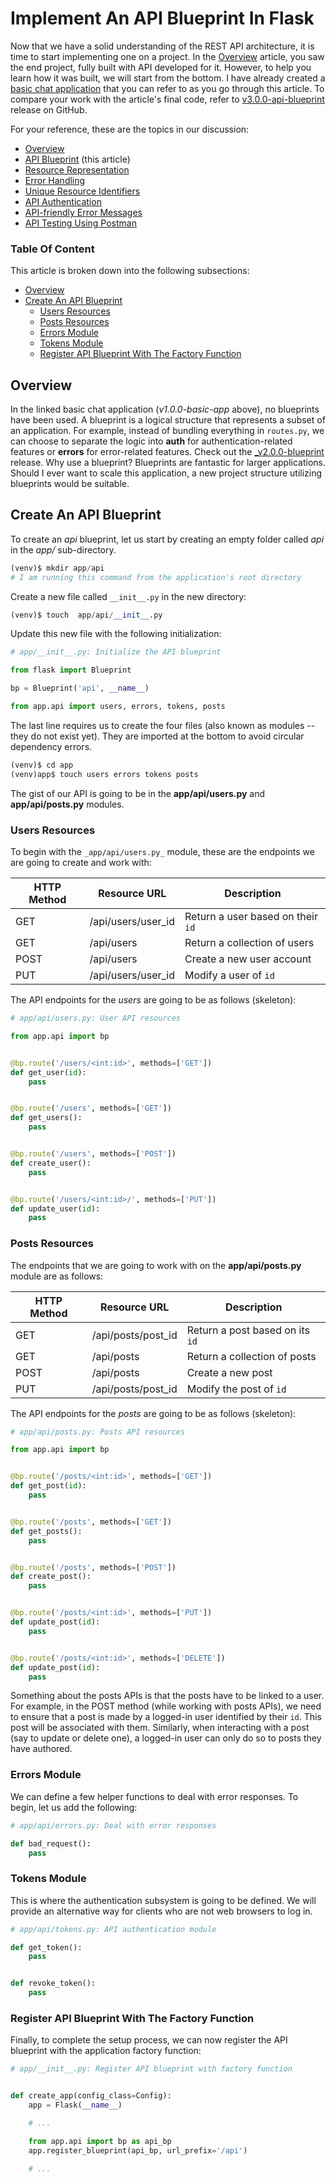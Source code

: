 # Implement An API Blueprint In Flask

Now that we have a solid understanding of the REST API architecture, it is time to start implementing one on a project. In the [Overview](00_overview.md) article, you saw the end project, fully built with API developed for it. However, to help you learn how it was built, we will start from the bottom. I have already created a [basic chat application](https://github.com/GitauHarrison/api_in_flask/tree/v1.0.0-basic-app) that you can refer to as you go through this article. To compare your work with the article's final code, refer to [v3.0.0-api-blueprint](https://github.com/GitauHarrison/api_in_flask/tree/v3.0.0-api-blueprint) release on GitHub.

For your reference, these are the topics in our discussion:

- [Overview](00_overview.md)
- [API Blueprint](01_api_blueprint.md) (this article)
- [Resource Representation](02_resource_representation.md)
- [Error Handling](03_error_handling.md)
- [Unique Resource Identifiers](04_unique_resource_identifiers.md)
- [API Authentication](05_api_authentication.md)
- [API-friendly Error Messages](06_api_friendly_error_messages.md)
- [API Testing Using Postman](07_api_testing_postman.md)

### Table Of Content

This article is broken down into the following subsections:

- [Overview](#overview)
- [Create An API Blueprint](#create-an-api-blueprint)
    - [Users Resources](#users-resources)
    - [Posts Resources](#posts-resources)
    - [Errors Module](#errors-module)
    - [Tokens Module](#tokens-module)
    - [Register API Blueprint With The Factory Function](#register-api-blueprint-with-the-factory-function)


## Overview

In the linked basic chat application (_v1.0.0-basic-app_ above), no blueprints have been used. A blueprint is a logical structure that represents a subset of an application. For example, instead of bundling everything in `routes.py`, we can choose to separate the logic into **auth** for authentication-related features or **errors** for error-related features. Check out the [_v2.0.0-blueprint](https://github.com/GitauHarrison/api_in_flask/tree/v2.0.0-blueprint) release. Why use a blueprint? Blueprints are fantastic for larger applications. Should I ever want to scale this application, a new project structure utilizing blueprints would be suitable. 


## Create An API Blueprint

To create an _api_ blueprint, let us start by creating an empty folder called _api_ in the _app/_ sub-directory.

```python
(venv)$ mkdir app/api
# I am running this command from the application's root directory
```

Create a new file called `__init__.py` in the new directory:

```python
(venv)$ touch  app/api/__init__.py
```

Update this new file with the following initialization:

```python
# app/__init__.py: Initialize the API blueprint

from flask import Blueprint

bp = Blueprint('api', __name__)

from app.api import users, errors, tokens, posts
```

The last line requires us to create the four files (also known as modules -- they do not exist yet). They are imported at the bottom to avoid circular dependency errors.

```python
(venv)$ cd app
(venv)app$ touch users errors tokens posts
```

The gist of our API is going to be in the __app/api/users.py__ and __app/api/posts.py__ modules.


### Users Resources

To begin with the `_app/api/users.py_` module, these are the endpoints we are going to create and work with:

| HTTP Method | Resource URL | Description |
| ----------- | ------------ | ----------- |
| GET | /api/users/user_id | Return a user based on their `id` |
| GET | /api/users | Return a collection of users |
| POST | /api/users | Create a new user account |
| PUT | /api/users/user_id| Modify a user of `id` |

The API endpoints for the _users_ are going to be as follows (skeleton):

```python
# app/api/users.py: User API resources

from app.api import bp


@bp.route('/users/<int:id>', methods=['GET'])
def get_user(id):
    pass


@bp.route('/users', methods=['GET'])
def get_users():
    pass


@bp.route('/users', methods=['POST'])
def create_user():
    pass


@bp.route('/users/<int:id>/', methods=['PUT'])
def update_user(id):
    pass
```


### Posts Resources

The endpoints that we are going to work with on the **app/api/posts.py** module are as follows:

| HTTP Method | Resource URL | Description |
| ----------- | ------------ | ----------- |
| GET | /api/posts/post_id | Return a post based on its `id` |
| GET | /api/posts | Return a collection of posts |
| POST | /api/posts | Create a new post |
| PUT | /api/posts/post_id| Modify the post of `id` |

The API endpoints for the _posts_ are going to be as follows (skeleton):

```python
# app/api/posts.py: Posts API resources

from app.api import bp


@bp.route('/posts/<int:id>', methods=['GET'])
def get_post(id):
    pass


@bp.route('/posts', methods=['GET'])
def get_posts():
    pass


@bp.route('/posts', methods=['POST'])
def create_post():
    pass


@bp.route('/posts/<int:id>', methods=['PUT'])
def update_post(id):
    pass


@bp.route('/posts/<int:id>', methods=['DELETE'])
def update_post(id):
    pass
```

Something about the posts APIs is that the posts have to be linked to a user. For example, in the POST method (while working with posts APIs), we need to ensure that a post is made by a logged-in user identified by their `id`. This post will be associated with them. Similarly, when interacting with a post (say to update or delete one), a logged-in user can only do so to posts they have authored.


### Errors Module

We can define a few helper functions to deal with error responses. To begin, let us add the following:

```python
# app/api/errors.py: Deal with error responses

def bad_request():
    pass
```

### Tokens Module

This is where the authentication subsystem is going to be defined. We will provide an alternative way for clients who are not web browsers to log in.

```python
# app/api/tokens.py: API authentication module

def get_token():
    pass


def revoke_token():
    pass

```

### Register API Blueprint With The Factory Function

Finally, to complete the setup process, we can now register the API blueprint with the application factory function:

```python
# app/__init__.py: Register API blueprint with factory function


def create_app(config_class=Config):
    app = Flask(__name__)

    # ...

    from app.api import bp as api_bp
    app.register_blueprint(api_bp, url_prefix='/api')

    # ...

```
